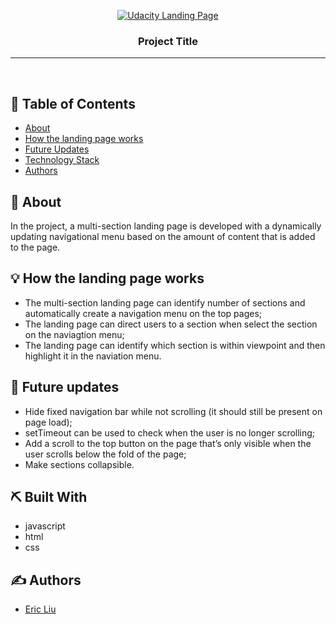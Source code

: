 <p align="center">
  <a href="" rel="noopener">
 <img src="https://video.udacity-data.com/topher/2021/August/611ac8c6_scroll-to-section/scroll-to-section.gif" alt="Udacity Landing Page"></a>
</p>
<h3 align="center">Project Title</h3>

---

<p align="center"> 
    <br> 
</p>

## 📝 Table of Contents

- [About](#about)
- [How the landing page works](#how)
- [Future Updates](#future_updates)
- [Technology Stack](#tech_stack)
- [Authors](#authors)

## 🧐 About <a name = "about"></a>

In the project, a multi-section landing page is developed with a dynamically updating navigational menu based on the amount of content that is added to the page.

## 💡 How the landing page works <a name = "how"></a>
 
 - The multi-section landing page can identify number of sections and automatically create a navigation menu on the top pages;
 - The landing page can direct users to a section when select the section on the naviagtion menu;
 - The landing page can identify which section is within viewpoint and then highlight it in the naviation menu. 

## 🚀 Future updates <a name = "future_updates"></a>

- Hide fixed navigation bar while not scrolling (it should still be present on page load);
- setTimeout can be used to check when the user is no longer scrolling;
- Add a scroll to the top button on the page that’s only visible when the user scrolls below the fold of the page;
- Make sections collapsible.

## ⛏️ Built With <a name = "tech_stack"></a>

- javascript
- html
- css

## ✍️ Authors <a name = "authors"></a>

- [Eric Liu](https://https://github.com/ericlau1987)